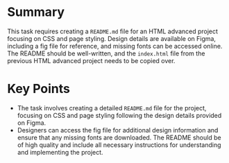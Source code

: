 # Summary
This task requires creating a `README.md` file for an HTML advanced project focusing on CSS and page styling. Design details are available on Figma, including a fig file for reference, and missing fonts can be accessed online. The README should be well-written, and the `index.html` file from the previous HTML advanced project needs to be copied over.

# Key Points
- The task involves creating a detailed `README.md` file for the project, focusing on CSS and page styling following the design details provided on Figma.
- Designers can access the fig file for additional design information and ensure that any missing fonts are downloaded. The README should be of high quality and include all necessary instructions for understanding and implementing the project.